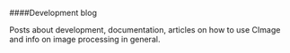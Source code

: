 ####Development blog

Posts about development, documentation, articles on how to use CImage and info on image processing in general.

